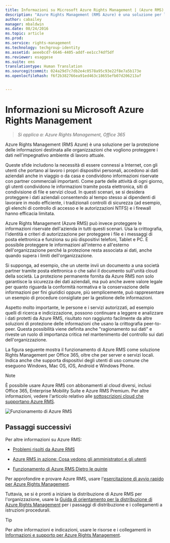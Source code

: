 ```yaml
---
title: Informazioni su Microsoft Azure Rights Management | (Azure RMS)
description: "Azure Rights Management (RMS Azure) è una soluzione per la protezione delle informazioni destinata alle organizzazioni che vogliono proteggere i dati nell'impegnativo ambiente di lavoro attuale."
author: cabailey
manager: mbaldwin
ms.date: 08/24/2016
ms.topic: article
ms.prod: 
ms.service: rights-management
ms.technology: techgroup-identity
ms.assetid: aeeebcd7-6646-4405-addf-ee1cc74df5df
ms.reviewer: esaggese
ms.suite: ems
translationtype: Human Translation
ms.sourcegitcommit: 024a29d7c7db2e4c0578a95c93e22f8e7a5b173e
ms.openlocfilehash: f6f2b382766ea91ed463c18655efb07d206213af


---
```


# Informazioni su Microsoft Azure Rights Management

>*Si applica a: Azure Rights Management, Office 365*


Azure Rights Management (RMS Azure) è una soluzione per la protezione delle informazioni destinata alle organizzazioni che vogliono proteggere i dati nell'impegnativo ambiente di lavoro attuale.

Queste sfide includono la necessità di essere connessi a Internet, con gli utenti che portano al lavoro i propri dispositivi personali, accedono ai dati aziendali anche in viaggio o da casa e condividono informazioni riservate con partner commerciali importanti. Come parte delle attività di ogni giorno, gli utenti condividono le informazioni tramite posta elettronica, siti di condivisione di file e servizi cloud. In questi scenari, se si desidera proteggere i dati aziendali consentendo al tempo stesso ai dipendenti di lavorare in modo efficiente, i tradizionali controlli di sicurezza (ad esempio, gli elenchi di controllo di accesso e le autorizzazioni NTFS) e i firewall hanno efficacia limitata.

Azure Rights Management (Azure RMS) può invece proteggere le informazioni riservate dell'azienda in tutti questi scenari. Usa la crittografia, l'identità e criteri di autorizzazione per proteggere i file e i messaggi di posta elettronica e funziona su più dispositivi telefoni, Tablet e PC. È possibile proteggere le informazioni all'interno e all'esterno dell'organizzazione perché la protezione resta associata ai dati, anche quando supera i limiti dell'organizzazione.

Si supponga, ad esempio, che un utente invii un documento a una società partner tramite posta elettronica o che salvi il documento sull'unità cloud della società. La protezione permanente fornita da Azure RMS non solo garantisce la sicurezza dei dati aziendali, ma può anche avere valore legale per quanto riguarda la conformità normativa e la conservazione delle informazioni per fini giuridici oppure, più semplicemente, può rappresentare un esempio di procedure consigliate per la gestione delle informazioni.

Aspetto molto importante, le persone e i servizi autorizzati, ad esempio quelli di ricerca e indicizzazione, possono continuare a leggere e analizzare i dati protetti da Azure RMS, risultato non raggiunto facilmente da altre soluzioni di protezione delle informazioni che usano la crittografia peer-to-peer. Questa possibilità viene definita anche "ragionamento sui dati" e riveste un ruolo di importanza critica nel mantenimento del controllo sui dati dell'organizzazione.

La figura seguente mostra il funzionamento di Azure RMS come soluzione Rights Management per Office 365, oltre che per server e servizi locali. Indica anche che supporta dispositivi degli utenti di uso comune che eseguono Windows, Mac OS, iOS, Android e Windows Phone.

> [!NOTE]
È possibile usare Azure RMS con abbonamenti al cloud diversi, inclusi Office 365, Enterprise Mobility Suite e Azure RMS Premium. Per altre informazioni, vedere l'articolo relativo alle [sottoscrizioni cloud che supportano Azure RMS](../get-started/requirements-subscriptions.md).

![Funzionamento di Azure RMS](../media/AzRMS_elements.png)

## Passaggi successivi

Per altre informazioni su Azure RMS:

-   [Problemi risolti da Azure RMS](azure-rms-problems-it-solves.md)

-   [Azure RMS in azione: Cosa vedono gli amministratori e gli utenti](what-admins-users-see.md)

-   [Funzionamento di Azure RMS Dietro le quinte](how-does-it-work.md)



Per approfondire e provare Azure RMS, usare l'[esercitazione di avvio rapido per Azure Rights Management](../get-started/quick-start-tutorial.md).

Tuttavia, se si è pronti a iniziare la distribuzione di Azure RMS per l'organizzazione, usare la [Guida di orientamento per la distribuzione di Azure Rights Management](../plan-design/deployment-roadmap.md) per i passaggi di distribuzione e i collegamenti a istruzioni procedurali.

> [!TIP]
> Per altre informazioni e indicazioni, usare le risorse e i collegamenti in [Informazioni e supporto per Azure Rights Management](../get-started/information-support.md).



<!--HONumber=Aug16_HO4-->


